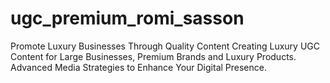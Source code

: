 # ugc_premium_romi_sasson
Promote Luxury Businesses Through Quality Content Creating Luxury UGC Content for Large Businesses, Premium Brands and Luxury Products. Advanced Media Strategies to Enhance Your Digital Presence.
